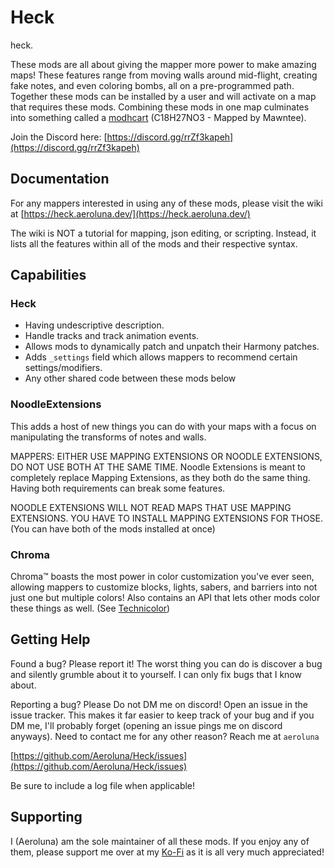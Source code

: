 # Heck

heck.

[//why the heck are you looking at the raw you little creep]: #

These mods are all about giving the mapper more power to make amazing maps! These features range from moving walls
around mid-flight, creating fake notes, and even coloring bombs, all on a pre-programmed path. Together these mods can
be installed by a user and will activate on a map that requires these mods. Combining these mods in one map culminates
into something called a [modhcart](https://youtu.be/5xA3iR5v-Rk) (C18H27NO3 - Mapped by Mawntee).

Join the Discord here: [https://discord.gg/rrZf3kapeh](https://discord.gg/rrZf3kapeh)

## Documentation

For any mappers interested in using any of these mods, please visit the wiki at [https://heck.aeroluna.dev/](https://heck.aeroluna.dev/)

The wiki is NOT a tutorial for mapping, json editing, or scripting. Instead, it lists all the features within all of
the mods and their respective syntax.

## Capabilities

### Heck

- Having undescriptive description.
- Handle tracks and track animation events.
- Allows mods to dynamically patch and unpatch their Harmony patches.
- Adds `_settings` field which allows mappers to recommend certain settings/modifiers.
- Any other shared code between these mods below

### NoodleExtensions

This adds a host of new things you can do with your maps with a focus on manipulating the transforms of notes and walls.

MAPPERS: EITHER USE MAPPING EXTENSIONS OR NOODLE EXTENSIONS, DO NOT USE BOTH AT THE SAME TIME. Noodle Extensions is
meant to completely replace Mapping Extensions, as they both do the same thing. Having both requirements can break some
features.

NOODLE EXTENSIONS WILL NOT READ MAPS THAT USE MAPPING EXTENSIONS. YOU HAVE TO INSTALL MAPPING EXTENSIONS FOR THOSE. (You
can have both of the mods installed at once)

### Chroma

Chroma™ boasts the most power in color customization you've ever seen, allowing mappers to customize blocks, lights,
sabers, and barriers into not just one but multiple colors! Also contains an API that lets other mods color these things
as well. (See [Technicolor](https://github.com/Aeroluna/Technicolor))

## Getting Help

Found a bug? Please report it! The worst thing you can do is discover a bug and silently grumble about it to yourself. I
can only fix bugs that I know about.

Reporting a bug? Please Do not DM me on discord! Open an issue in the issue tracker. This makes it far easier to keep
track of your bug and if you DM me, I'll probably forget (opening an issue pings me on discord anyways). Need to contact
me for any other reason? Reach me at `aeroluna`

[https://github.com/Aeroluna/Heck/issues](https://github.com/Aeroluna/Heck/issues)

Be sure to include a log file when applicable!

## Supporting

I (Aeroluna) am the sole maintainer of all these mods. If you enjoy any of them, please support me over
at my [Ko-Fi](https://ko-fi.com/aeroluna) as it is all very much appreciated!
